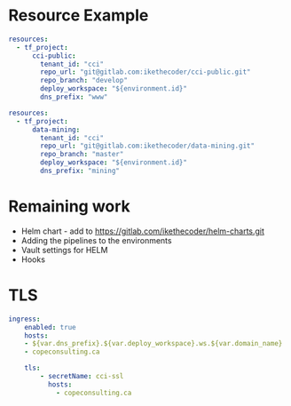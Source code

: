 

# Resource Example

```yaml
resources:
  - tf_project:
      cci-public:
        tenant_id: "cci"
        repo_url: "git@gitlab.com:ikethecoder/cci-public.git"
        repo_branch: "develop"
        deploy_workspace: "${environment.id}"
        dns_prefix: "www"

resources:
  - tf_project:
      data-mining:
        tenant_id: "cci"
        repo_url: "git@gitlab.com:ikethecoder/data-mining.git"
        repo_branch: "master"
        deploy_workspace: "${environment.id}"
        dns_prefix: "mining"

```

# Remaining work

* Helm chart - add to https://gitlab.com/ikethecoder/helm-charts.git
* Adding the pipelines to the environments
* Vault settings for HELM
* Hooks

# TLS

```yaml
ingress:
    enabled: true
    hosts:
    - ${var.dns_prefix}.${var.deploy_workspace}.ws.${var.domain_name}
    - copeconsulting.ca

    tls:
        - secretName: cci-ssl
          hosts:
            - copeconsulting.ca

```